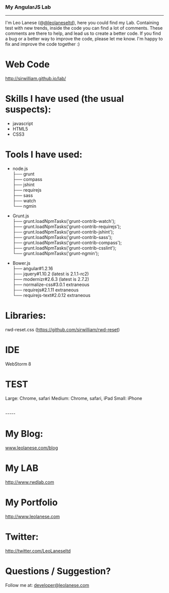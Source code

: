 ### My AngularJS Lab
------

I'm Leo Lanese (@<a href="http://twitter.com/@leolaneseltd">@leolaneseltd</a>), here you could find my Lab.
Containing test with new trends, inside the code you can find a lot of comments.
These comments are there to help, and lead us to create a better code.
If you find a bug or a better way to improve the code, please let me know. I'm happy to fix and improve the
code together :)

# Web Code
<a href="http://sirwilliam.github.io/lab/">http://sirwilliam.github.io/lab/</a>

# Skills  I have used (the usual suspects):
- javascript<br>
- HTML5<br>
- CSS3<br>

# Tools I have used:
- node.js<br>
├── grunt<br>
├── compass<br>
├── jshint<br>
├── requirejs<br>
├── sass<br>
├── watch<br>
└── ngmin<br>


- Grunt.js<br>
├── grunt.loadNpmTasks('grunt-contrib-watch');<br>
├── grunt.loadNpmTasks('grunt-contrib-requirejs');<br>
├── grunt.loadNpmTasks('grunt-contrib-jshint');<br>
├── grunt.loadNpmTasks('grunt-contrib-sass');<br>
├── grunt.loadNpmTasks('grunt-contrib-compass');<br>
├── grunt.loadNpmTasks('grunt-contrib-csslint');<br>
└── grunt.loadNpmTasks('grunt-ngmin');<br>


- Bower.js<br>
├── angular#1.2.16<br>
├── jquery#1.10.2 (latest is 2.1.1-rc2)<br>
├── modernizr#2.6.3 (latest is 2.7.2)<br>
├── normalize-css#3.0.1 extraneous<br>
├── requirejs#2.1.11 extraneous<br>
└── requirejs-text#2.0.12 extraneous<br>


# Libraries:
rwd-reset.css (https://github.com/sirwilliam/rwd-reset)


# IDE
WebStorm 8


# TEST
Large: Chrome, safari
Medium: Chrome, safari, iPad
Small: iPhone


<br>
-----

# My Blog:
<a href="www.leolanese.com/blog">www.leolanese.com/blog</a>

# My LAB
<a href="http://www.rwdlab.com">http://www.rwdlab.com</a>

# My Portfolio
<a href="http://www.leolanese.com">http://www.leolanese.com</a>

# Twitter:
<a href="http://twitter.com/LeoLaneseltd">http://twitter.com/LeoLaneseltd</a>

# Questions / Suggestion?
Follow me at: <a href="mail:to">developer@leolanese.com</a>